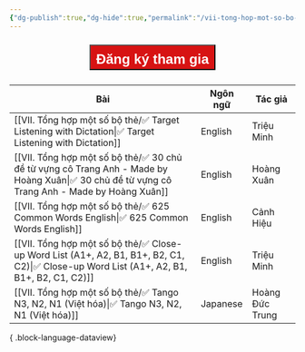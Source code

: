 ```yaml
---
{"dg-publish":true,"dg-hide":true,"permalink":"/vii-tong-hop-mot-so-bo-the/tong-hop-bo-the-anki/","hide":true,"dgPassFrontmatter":true}
---
```



<div style="display: flex; flex-direction: column; align-items: center; cursor: pointer;">
  <a href="https://hocanki.com/tham-gia-nhom-huong-dan-anki/" target="_blank">
    <button style="height:45px;font-size: 24px; padding: 10px; margin: 10px 0; background: #D71313; font-weight: 600; color: white;">Đăng ký tham gia</button>
  </a>
</div>


| Bài                                                                                                                                             | Ngôn ngữ | Tác giả         |
| ----------------------------------------------------------------------------------------------------------------------------------------------- | -------- | --------------- |
| [[VII. Tổng hợp một số bộ thẻ/✅ Target Listening with Dictation\|✅ Target Listening with Dictation]]                                         | English  | Triệu Minh      |
| [[VII. Tổng hợp một số bộ thẻ/✅ 30 chủ đề từ vựng cô Trang Anh - Made by Hoàng Xuân\|✅ 30 chủ đề từ vựng cô Trang Anh - Made by Hoàng Xuân]] | English  | Hoàng Xuân      |
| [[VII. Tổng hợp một số bộ thẻ/✅ 625 Common Words English\|✅ 625 Common Words English]]                                                       | English  | Cảnh Hiệu       |
| [[VII. Tổng hợp một số bộ thẻ/✅ Close-up Word List (A1+, A2, B1, B1+, B2, C1, C2)\|✅ Close-up Word List (A1+, A2, B1, B1+, B2, C1, C2)]]     | English  | Triệu Minh      |
| [[VII. Tổng hợp một số bộ thẻ/✅ Tango N3, N2, N1 (Việt hóa)\|✅ Tango N3, N2, N1 (Việt hóa)]]                                                 | Japanese | Hoàng Đức Trung |

{ .block-language-dataview}
